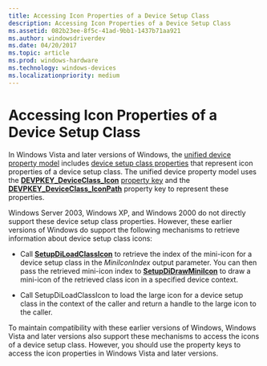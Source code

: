 ```yaml
---
title: Accessing Icon Properties of a Device Setup Class
description: Accessing Icon Properties of a Device Setup Class
ms.assetid: 082b23ee-8f5c-41ad-9bb1-1437b71aa921
ms.author: windowsdriverdev
ms.date: 04/20/2017
ms.topic: article
ms.prod: windows-hardware
ms.technology: windows-devices
ms.localizationpriority: medium
---
```


# Accessing Icon Properties of a Device Setup Class


In Windows Vista and later versions of Windows, the [unified device property model](unified-device-property-model--windows-vista-and-later-.md) includes [device setup class properties](accessing-device-setup-class-properties.md) that represent icon properties of a device setup class. The unified device property model uses the [**DEVPKEY_DeviceClass_Icon**](https://msdn.microsoft.com/library/windows/hardware/ff542299) [property key](property-keys.md) and the [**DEVPKEY_DeviceClass_IconPath**](https://msdn.microsoft.com/library/windows/hardware/ff542303) property key to represent these properties.

Windows Server 2003, Windows XP, and Windows 2000 do not directly support these device setup class properties. However, these earlier versions of Windows do support the following mechanisms to retrieve information about device setup class icons:

-   Call [**SetupDiLoadClassIcon**](https://msdn.microsoft.com/library/windows/hardware/ff552053) to retrieve the index of the mini-icon for a device setup class in the *MiniIconIndex* output parameter. You can then pass the retrieved mini-icon index to [**SetupDiDrawMiniIcon**](https://msdn.microsoft.com/library/windows/hardware/ff551005) to draw a mini-icon of the retrieved class icon in a specified device context.

-   Call SetupDiLoadClassIcon to load the large icon for a device setup class in the context of the caller and return a handle to the large icon to the caller.

To maintain compatibility with these earlier versions of Windows, Windows Vista and later versions also support these mechanisms to access the icons of a device setup class. However, you should use the property keys to access the icon properties in Windows Vista and later versions.

 

 





